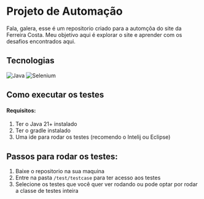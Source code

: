 # Projeto de Automação

Fala, galera, esse é um repositorio criado para a automçõa
do site da Ferreira Costa. Meu objetivo aqui é explorar o site
e aprender com os desafios encontrados aqui.

## Tecnologias
![Java](https://img.shields.io/badge/java-%23ED8B00.svg?style=for-the-badge&logo=openjdk&logoColor=white)
![Selenium](https://img.shields.io/badge/-selenium-%43B02A?style=for-the-badge&logo=selenium&logoColor=white)

## Como executar os testes

#### Requisitos:
1. Ter o Java 21+ instalado
2. Ter o gradle instalado
3. Uma ide para rodar os testes (recomendo o Intelij ou Eclipse)

## Passos para rodar os testes:
1. Baixe o repositorio na sua maquina
2. Entre na pasta `/test/testcase` para ter acesso aos testes
3. Selecione os testes que você quer ver rodando ou pode optar por rodar a classe de testes inteira

